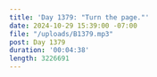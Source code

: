 ```yaml
---
title: 'Day 1379: "Turn the page."'
date: 2024-10-29 15:39:00 -07:00
file: "/uploads/B1379.mp3"
post: Day 1379
duration: '00:04:38'
length: 3226691
---
```


